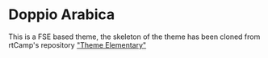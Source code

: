 # Doppio Arabica

This is a FSE based theme, the skeleton of the theme has been cloned from rtCamp's repository ["Theme Elementary"](https://github.com/rtCamp/theme-elementary)
